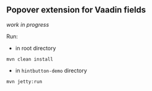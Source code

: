 ## Popover extension for Vaadin fields

*work in progress*

Run:

 - in root directory
```
mvn clean install
```

 - in `hintbutton-demo` directory
 
```
mvn jetty:run
```